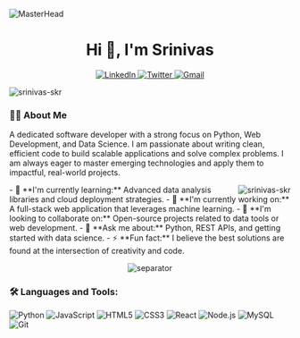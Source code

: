 ![MasterHead](https://iili.io/JU1Yhg4.gif)
<h1 align="center">Hi 👋, I'm Srinivas</h1>
<!-- Social Buttons (white pills with icon + label only) -->
<p align="center">
  <a href="https://www.linkedin.com/in/YOUR_PROFILE_ID_HERE">
    <img
      src="https://img.shields.io/badge/LinkedIn-ffffff?style=flat&logo=linkedin&logoColor=0077B5"
      alt="LinkedIn"
    />
  </a>
  <a href="https://twitter.com/YOUR_USERNAME_HERE">
    <img
      src="https://img.shields.io/badge/Twitter-ffffff?style=flat&logo=twitter&logoColor=1DA1F2"
      alt="Twitter"
    />
  </a>
  <a href="mailto:your-email@gmail.com">
    <img
      src="https://img.shields.io/badge/Gmail-ffffff?style=flat&logo=gmail&logoColor=D14836"
      alt="Gmail"
    />
  </a>
</p>
<p align="left">
  <img
    src="https://komarev.com/ghpvc/?username=srinivas-skr&label=Profile%20views&color=0e75b6&style=flat-square"
    alt="srinivas-skr"
  />
</p>
<h3 align="left">👨‍💻 About Me</h3>
<p align="left">
  A dedicated software developer with a strong focus on Python, Web Development, and Data Science. I am passionate about writing clean, efficient code to build scalable applications and solve complex problems. I am always eager to master emerging technologies and apply them to impactful, real-world projects.
</p>
<img
  align="right"
  src="https://github-readme-stats.vercel.app/api/top-langs?username=srinivas-skr&show_icons=true&locale=en&layout=compact&theme=vision-friendly-dark"
  alt="srinivas-skr"
/>
- 🌱 **I'm currently learning:** Advanced data analysis libraries and cloud deployment strategies.  
- 🔭 **I'm currently working on:** A full-stack web application that leverages machine learning.  
- 🤝 **I'm looking to collaborate on:** Open-source projects related to data tools or web development.  
- 💬 **Ask me about:** Python, REST APIs, and getting started with data science.  
- ⚡ **Fun fact:** I believe the best solutions are found at the intersection of creativity and code.
<br clear="right"/>
<!-- Animated Separator Line -->
<p align="center">
  <img
    src="https://user-images.githubusercontent.com/73097560/115834477-dbab4500-a447-11eb-908a-139a6edaec5c.gif"
    alt="separator"
  />
</p>
<h3 align="left">🛠️ Languages and Tools:</h3>
<p align="left"> 
  <img src="https://img.shields.io/badge/Python-3776AB?style=flat-square&logo=python&logoColor=white" alt="Python"/>
  <img src="https://img.shields.io/badge/JavaScript-F7DF1E?style=flat-square&logo=javascript&logoColor=black" alt="JavaScript"/>
  <img src="https://img.shields.io/badge/HTML5-E34F26?style=flat-square&logo=html5&logoColor=white" alt="HTML5"/>
  <img src="https://img.shields.io/badge/CSS3-1572B6?style=flat-square&logo=css3&logoColor=white" alt="CSS3"/>
  <img src="https://img.shields.io/badge/React-20232A?style=flat-square&logo=react&logoColor=61DAFB" alt="React"/>
  <img src="https://img.shields.io/badge/Node.js-339933?style=flat-square&logo=nodedotjs&logoColor=white" alt="Node.js"/>
  <img src="https://img.shields.io/badge/MySQL-4479A1?style=flat-square&logo=mysql&logoColor=white" alt="MySQL"/>
  <img src="https://img.shields.io/badge/Git-F05032?style=flat-square&logo=git&logoColor=white" alt="Git"/>
</p>
